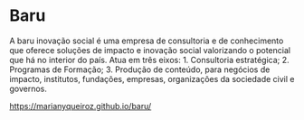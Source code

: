 # Baru
A baru inovação social é uma empresa de consultoria e de conhecimento que oferece soluções de impacto e inovação social valorizando o potencial que há no interior do país. Atua em três eixos: 1. Consultoria estratégica; 2. Programas de Formação; 3. Produção de conteúdo, para negócios de impacto, institutos, fundações, empresas, organizações da sociedade civil e governos.

https://marianyqueiroz.github.io/baru/
